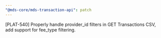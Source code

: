 ```yaml
---
"@mds-core/mds-transaction-api": patch
---
```


[PLAT-540] Properly handle provider_id filters in GET Transactions CSV, add support for fee_type filtering.
